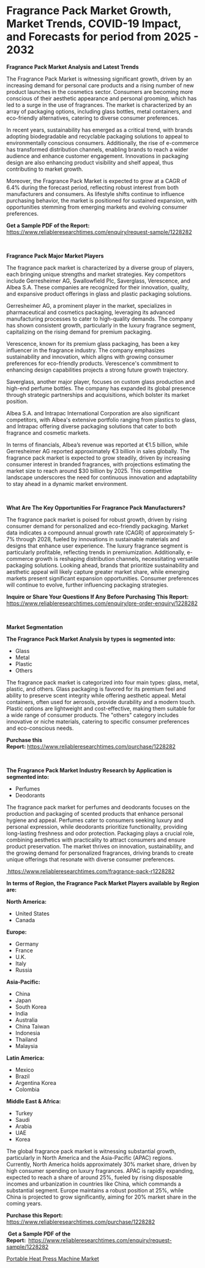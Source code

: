 <p><h1>Fragrance Pack Market Growth, Market Trends, COVID-19 Impact, and Forecasts for period from 2025 - 2032</h1></p><p><strong>Fragrance Pack Market Analysis and Latest Trends</strong></p>
<p><p>The Fragrance Pack Market is witnessing significant growth, driven by an increasing demand for personal care products and a rising number of new product launches in the cosmetics sector. Consumers are becoming more conscious of their aesthetic appearance and personal grooming, which has led to a surge in the use of fragrances. The market is characterized by an array of packaging options, including glass bottles, metal containers, and eco-friendly alternatives, catering to diverse consumer preferences.</p><p>In recent years, sustainability has emerged as a critical trend, with brands adopting biodegradable and recyclable packaging solutions to appeal to environmentally conscious consumers. Additionally, the rise of e-commerce has transformed distribution channels, enabling brands to reach a wider audience and enhance customer engagement. Innovations in packaging design are also enhancing product visibility and shelf appeal, thus contributing to market growth.</p><p>Moreover, the Fragrance Pack Market is expected to grow at a CAGR of 6.4% during the forecast period, reflecting robust interest from both manufacturers and consumers. As lifestyle shifts continue to influence purchasing behavior, the market is positioned for sustained expansion, with opportunities stemming from emerging markets and evolving consumer preferences.</p></p>
<p><strong>Get a Sample PDF of the Report:&nbsp;</strong> <a href="https://www.reliableresearchtimes.com/enquiry/request-sample/1228282?utm_campaign=2937&utm_medium=2&utm_source=Github&utm_content=ia&utm_term=04042025&utm_id=fragrance-pack">https://www.reliableresearchtimes.com/enquiry/request-sample/1228282</a></p>
<p>&nbsp;</p>
<p><strong>Fragrance Pack Major Market Players</strong></p>
<p><p>The fragrance pack market is characterized by a diverse group of players, each bringing unique strengths and market strategies. Key competitors include Gerresheimer AG, Swallowfield Plc, Saverglass, Verescence, and Albea S.A. These companies are recognized for their innovation, quality, and expansive product offerings in glass and plastic packaging solutions.</p><p>Gerresheimer AG, a prominent player in the market, specializes in pharmaceutical and cosmetics packaging, leveraging its advanced manufacturing processes to cater to high-quality demands. The company has shown consistent growth, particularly in the luxury fragrance segment, capitalizing on the rising demand for premium packaging.</p><p>Verescence, known for its premium glass packaging, has been a key influencer in the fragrance industry. The company emphasizes sustainability and innovation, which aligns with growing consumer preferences for eco-friendly products. Verescence's commitment to enhancing design capabilities projects a strong future growth trajectory.</p><p>Saverglass, another major player, focuses on custom glass production and high-end perfume bottles. The company has expanded its global presence through strategic partnerships and acquisitions, which bolster its market position.</p><p>Albea S.A. and Intrapac International Corporation are also significant competitors, with Albea's extensive portfolio ranging from plastics to glass, and Intrapac offering diverse packaging solutions that cater to both fragrance and cosmetic markets.</p><p>In terms of financials, Albea’s revenue was reported at €1.5 billion, while Gerresheimer AG reported approximately €3 billion in sales globally. The fragrance pack market is expected to grow steadily, driven by increasing consumer interest in branded fragrances, with projections estimating the market size to reach around $30 billion by 2025. This competitive landscape underscores the need for continuous innovation and adaptability to stay ahead in a dynamic market environment.</p></p>
<p>&nbsp;</p>
<p><strong>What Are The Key Opportunities For Fragrance Pack Manufacturers?</strong></p>
<p><p>The fragrance pack market is poised for robust growth, driven by rising consumer demand for personalized and eco-friendly packaging. Market data indicates a compound annual growth rate (CAGR) of approximately 5-7% through 2028, fueled by innovations in sustainable materials and designs that enhance user experience. The luxury fragrance segment is particularly profitable, reflecting trends in premiumization. Additionally, e-commerce growth is reshaping distribution channels, necessitating versatile packaging solutions. Looking ahead, brands that prioritize sustainability and aesthetic appeal will likely capture greater market share, while emerging markets present significant expansion opportunities. Consumer preferences will continue to evolve, further influencing packaging strategies.</p></p>
<p><strong>Inquire or Share Your Questions If Any Before Purchasing This Report:</strong> <a href="https://www.reliableresearchtimes.com/enquiry/pre-order-enquiry/1228282?utm_campaign=2937&utm_medium=2&utm_source=Github&utm_content=ia&utm_term=04042025&utm_id=fragrance-pack">https://www.reliableresearchtimes.com/enquiry/pre-order-enquiry/1228282</a></p>
<p>&nbsp;</p>
<p><strong>Market Segmentation</strong></p>
<p><strong>The Fragrance Pack Market Analysis by types is segmented into:</strong></p>
<p><ul><li>Glass</li><li>Metal</li><li>Plastic</li><li>Others</li></ul></p>
<p><p>The fragrance pack market is categorized into four main types: glass, metal, plastic, and others. Glass packaging is favored for its premium feel and ability to preserve scent integrity while offering aesthetic appeal. Metal containers, often used for aerosols, provide durability and a modern touch. Plastic options are lightweight and cost-effective, making them suitable for a wide range of consumer products. The "others" category includes innovative or niche materials, catering to specific consumer preferences and eco-conscious needs.</p></p>
<p><strong>Purchase this Report:&nbsp;</strong><a href="https://www.reliableresearchtimes.com/purchase/1228282?utm_campaign=2937&utm_medium=2&utm_source=Github&utm_content=ia&utm_term=04042025&utm_id=fragrance-pack">https://www.reliableresearchtimes.com/purchase/1228282</a></p>
<p>&nbsp;</p>
<p><strong>The Fragrance Pack Market Industry Research by Application is segmented into:</strong></p>
<p><ul><li>Perfumes</li><li>Deodorants</li></ul></p>
<p><p>The fragrance pack market for perfumes and deodorants focuses on the production and packaging of scented products that enhance personal hygiene and appeal. Perfumes cater to consumers seeking luxury and personal expression, while deodorants prioritize functionality, providing long-lasting freshness and odor protection. Packaging plays a crucial role, combining aesthetics with practicality to attract consumers and ensure product preservation. The market thrives on innovation, sustainability, and the growing demand for personalized fragrances, driving brands to create unique offerings that resonate with diverse consumer preferences.</p></p>
<p><a href="https://www.reliableresearchtimes.com/fragrance-pack-r1228282?utm_campaign=2937&utm_medium=2&utm_source=Github&utm_content=ia&utm_term=04042025&utm_id=fragrance-pack">&nbsp;https://www.reliableresearchtimes.com/fragrance-pack-r1228282</a></p>
<p><strong>In terms of Region, the Fragrance Pack Market Players available by Region are:</strong></p>
<p>
    <p> <strong> North America: </strong>
        <ul>
            <li>United States</li>
            <li>Canada</li>
        </ul>
        </p> 
    <p> <strong> Europe: </strong>
        <ul>
            <li>Germany</li>
            <li>France</li>
            <li>U.K.</li>
            <li>Italy</li>
            <li>Russia</li>
        </ul>
        </p> 
    <p> <strong> Asia-Pacific: </strong>
        <ul>
            <li>China</li>
            <li>Japan</li>
            <li>South Korea</li>
            <li>India</li>
            <li>Australia</li>
            <li>China Taiwan</li>
            <li>Indonesia</li>
            <li>Thailand</li>
            <li>Malaysia</li>
        </ul>
        </p> 
    <p> <strong> Latin America: </strong>
        <ul>
            <li>Mexico</li>
            <li>Brazil</li>
            <li>Argentina Korea</li>
            <li>Colombia</li>
        </ul>
        </p> 
    <p> <strong> Middle East & Africa: </strong>
        <ul>
            <li>Turkey</li>
            <li>Saudi</li>
            <li>Arabia</li>
            <li>UAE</li>
            <li>Korea</li>
        </ul>
    </p>
    </p>
<p><p>The global fragrance pack market is witnessing substantial growth, particularly in North America and the Asia-Pacific (APAC) regions. Currently, North America holds approximately 30% market share, driven by high consumer spending on luxury fragrances. APAC is rapidly expanding, expected to reach a share of around 25%, fueled by rising disposable incomes and urbanization in countries like China, which commands a substantial segment. Europe maintains a robust position at 25%, while China is projected to grow significantly, aiming for 20% market share in the coming years.</p></p>
<p><strong>Purchase this Report: </strong><a href="https://www.reliableresearchtimes.com/purchase/1228282?utm_campaign=2937&utm_medium=2&utm_source=Github&utm_content=ia&utm_term=04042025&utm_id=fragrance-pack">https://www.reliableresearchtimes.com/purchase/1228282</a></p>
<p>&nbsp;<strong>Get a Sample PDF of the Report:&nbsp;&nbsp;</strong><a href="https://www.reliableresearchtimes.com/enquiry/request-sample/1228282?utm_campaign=2937&utm_medium=2&utm_source=Github&utm_content=ia&utm_term=04042025&utm_id=fragrance-pack">https://www.reliableresearchtimes.com/enquiry/request-sample/1228282</a></p>
<p><strong></strong></p>
<p><p><a href="https://github.com/hunanuzmez/Market-Research-Report-List-1/blob/main/portable-heat-press-machine-market.md?utm_campaign=2937&utm_medium=2&utm_source=Github&utm_content=ia&utm_term=04042025&utm_id=fragrance-pack">Portable Heat Press Machine Market</a></p></p>